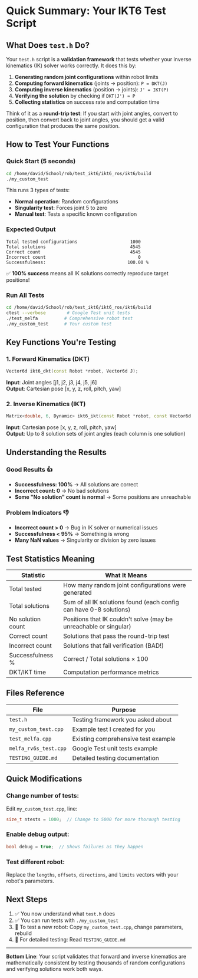 # Quick Summary: Your IKT6 Test Script

## What Does `test.h` Do?

Your `test.h` script is a **validation framework** that tests whether your inverse kinematics (IK) solver works correctly. It does this by:

1. **Generating random joint configurations** within robot limits
2. **Computing forward kinematics** (joints → position): `P = DKT(J)`
3. **Computing inverse kinematics** (position → joints): `J' = IKT(P)`
4. **Verifying the solution** by checking if `DKT(J') ≈ P`
5. **Collecting statistics** on success rate and computation time

Think of it as a **round-trip test**: If you start with joint angles, convert to position, then convert back to joint angles, you should get a valid configuration that produces the same position.

## How to Test Your Functions

### Quick Start (5 seconds)
```bash
cd /home/david/School/rob/test_ikt6/ikt6_ros/ikt6/build
./my_custom_test
```

This runs 3 types of tests:
- **Normal operation**: Random configurations
- **Singularity test**: Forces joint 5 to zero
- **Manual test**: Tests a specific known configuration

### Expected Output
```
Total tested configurations                    1000
Total solutions                                4545
Correct count                                  4545
Incorrect count                                   0
Successfulness:                               100.00 %
```

✅ **100% success** means all IK solutions correctly reproduce target positions!

### Run All Tests
```bash
cd /home/david/School/rob/test_ikt6/ikt6_ros/ikt6/build
ctest --verbose        # Google Test unit tests
./test_melfa          # Comprehensive robot test
./my_custom_test      # Your custom test
```

## Key Functions You're Testing

### 1. Forward Kinematics (DKT)
```cpp
Vector6d ikt6_dkt(const Robot *robot, Vector6d J);
```
**Input**: Joint angles [j1, j2, j3, j4, j5, j6]  
**Output**: Cartesian pose [x, y, z, roll, pitch, yaw]

### 2. Inverse Kinematics (IKT)
```cpp
Matrix<double, 6, Dynamic> ikt6_ikt(const Robot *robot, const Vector6d &P);
```
**Input**: Cartesian pose [x, y, z, roll, pitch, yaw]  
**Output**: Up to 8 solution sets of joint angles (each column is one solution)

## Understanding the Results

### Good Results 👍
- **Successfulness: 100%** → All solutions are correct
- **Incorrect count: 0** → No bad solutions
- **Some "No solution" count is normal** → Some positions are unreachable

### Problem Indicators 👎
- **Incorrect count > 0** → Bug in IK solver or numerical issues
- **Successfulness < 95%** → Something is wrong
- **Many NaN values** → Singularity or division by zero issues

## Test Statistics Meaning

| Statistic | What It Means |
|-----------|---------------|
| Total tested | How many random joint configurations were generated |
| Total solutions | Sum of all IK solutions found (each config can have 0-8 solutions) |
| No solution count | Positions that IK couldn't solve (may be unreachable or singular) |
| Correct count | Solutions that pass the round-trip test |
| Incorrect count | Solutions that fail verification (BAD!) |
| Successfulness % | Correct / Total solutions × 100 |
| DKT/IKT time | Computation performance metrics |

## Files Reference

| File | Purpose |
|------|---------|
| `test.h` | Testing framework you asked about |
| `my_custom_test.cpp` | Example test I created for you |
| `test_melfa.cpp` | Existing comprehensive test example |
| `melfa_rv6s_test.cpp` | Google Test unit tests example |
| `TESTING_GUIDE.md` | Detailed testing documentation |

## Quick Modifications

### Change number of tests:
Edit `my_custom_test.cpp`, line:
```cpp
size_t ntests = 1000;  // Change to 5000 for more thorough testing
```

### Enable debug output:
```cpp
bool debug = true;  // Shows failures as they happen
```

### Test different robot:
Replace the `lengths`, `offsets`, `directions`, and `limits` vectors with your robot's parameters.

## Next Steps

1. ✅ You now understand what `test.h` does
2. ✅ You can run tests with `./my_custom_test`
3. 📝 To test a new robot: Copy `my_custom_test.cpp`, change parameters, rebuild
4. 📝 For detailed testing: Read `TESTING_GUIDE.md`

---

**Bottom Line**: Your script validates that forward and inverse kinematics are mathematically consistent by testing thousands of random configurations and verifying solutions work both ways.
